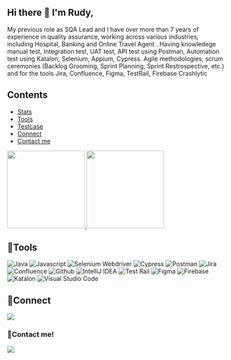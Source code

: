 ## Hi there 👋 I'm Rudy,
My previous role as SQA Lead and I have over more than 7 years of experience in quality assurance, working across various industries, including Hospital, Banking and Online Travel Agent . Having knowledege manual test, Integration test, UAT test, API test using Postman, Automation test using Katalon, Selenium, Appium, Cypress. Agile methodologies, scrum ceremonies (Backlog Grooming, Sprint Planning, Sprint Restrospective, etc.) and for the tools Jira, Confluence, Figma, TestRail, Firebase Crashlytic

<!--
**rudyriyadi/rudyriyadi** is a ✨ _special_ ✨ repository because its `README.md` (this file) appears on your GitHub profile.

Here are some ideas to get you started:

- 🔭 I’m currently working on ...
- 🌱 I’m currently learning ...
- 👯 I’m looking to collaborate on ...
- 🤔 I’m looking for help with ...
- 💬 Ask me about ...
- 📫 How to reach me: ...
- 😄 Pronouns: ...
- ⚡ Fun fact: ...
-->
## Contents
<!--ts-->
  * [Stats](#stats)
  * [Tools](#tools)
  * [Testcase](#testcase)
  * [Connect](#connect)
  * [Contact me](#contact-me)

<!--te-->
<p align="left">
<a href="https://github.com/rudyriyadi">
  <img height="180em" src="https://github-readme-stats-eight-theta.vercel.app/api?username=rudyriyadi&show_icons=true&theme=algolia&include_all_commits=true&count_private=true"/>
  <img height="180em" src="https://github-readme-stats-eight-theta.vercel.app/api/top-langs/?username=rudyriyadi&layout=compact&langs_count=8&theme=algolia"/>
</a>
</p>

## 🔨Tools
![Java](https://img.shields.io/badge/-java-181717?style=for-the-badge&logo=java)
![Javascript](https://img.shields.io/badge/-javascript-181717?style=for-the-badge&logo=javascript)
![Selenium Webdriver](https://img.shields.io/badge/-selenium-181717?style=for-the-badge&logo=selenium)
![Cypress](https://img.shields.io/badge/-cypress-181717?style=for-the-badge&logo=cypress)
![Postman](https://img.shields.io/badge/-postman-181717?style=for-the-badge&logo=postman)
![Jira](https://img.shields.io/badge/-jira-181717?style=for-the-badge&logo=jira)
![Confluence](https://img.shields.io/badge/-confluence-181717?style=for-the-badge&logo=confluence)
![Github](https://img.shields.io/badge/GitHub-100000?style=for-the-badge&logo=github&logoColor=white)
![IntelliJ IDEA](https://img.shields.io/badge/IntelliJIDEA-000000.svg?style=for-the-badge&logo=intellij-idea&logoColor=white)
![Test Rail](https://img.shields.io/badge/-testrail-181717?style=for-the-badge&logo=testrail)
![Figma](https://img.shields.io/badge/-figma-181717?style=for-the-badge&logo=figma)
![Firebase](https://img.shields.io/badge/-firebase-181717?style=for-the-badge&logo=firebase)
![Katalon](https://img.shields.io/badge/-Katalon-181717?style=for-the-badge&logo=Katalon)
![Visual Studio Code](https://img.shields.io/badge/Visual%20Studio%20Code-181717.svg?style=for-the-badge&logo=visual-studio-code&logoColor=white)




## 🔗Connect
<p>
    <a href="https://www.linkedin.com/in/
raden-rudy-riyadi-48855094" target="blank"><img src="https://img.shields.io/badge/-linkedin-181717?style=for-the-badge&logo=linkedin" /></a>
 
</p>


### 📝Contact me!
<p>
    <a href="mailto: rudyriyadi@gmail.com" target="blank"><img src="https://img.shields.io/badge/-gmail-181717?style=for-the-badge&logo=gmail" /></a>
</p>






